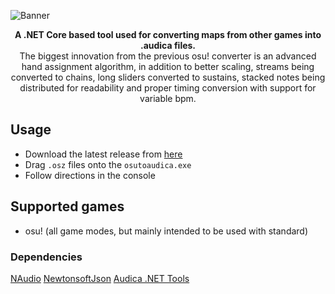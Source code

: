 
![Banner](https://i.imgur.com/TLKSbJc.png "Banner")


<p align="center">
<b>A .NET Core based tool used for converting maps from other games into .audica files.</b><br>
The biggest innovation from the previous osu! converter is an advanced hand assignment algorithm, in addition to better scaling, streams being converted to chains, long sliders converted to sustains, stacked notes being distributed for readability and proper timing conversion with support for variable bpm.
</p>

## Usage
* Download the latest release from [here](https://github.com/octoberU/AudicaConverter/releases)
* Drag `.osz` files onto the `osutoaudica.exe`
* Follow directions in the console

## Supported games
* osu! (all game modes, but mainly intended to be used with standard)

### Dependencies
[NAudio](https://www.nuget.org/packages/NAudio/)
[NewtonsoftJson](https://www.nuget.org/packages/Newtonsoft.Json/)
[Audica .NET Tools](https://github.com/octoberU/Audica-.NET-Tools)
